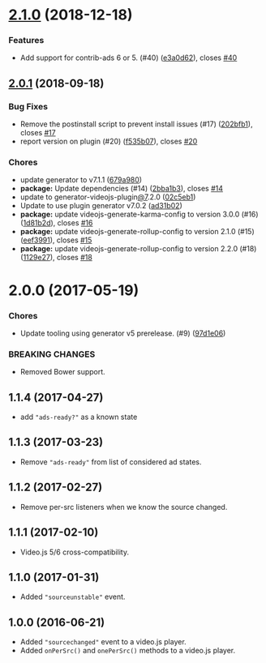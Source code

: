 <a name="2.1.0"></a>
# [2.1.0](https://github.com/brightcove/videojs-per-source-behaviors/compare/v2.0.1...v2.1.0) (2018-12-18)

### Features

* Add support for contrib-ads 6 or 5. (#40) ([e3a0d62](https://github.com/brightcove/videojs-per-source-behaviors/commit/e3a0d62)), closes [#40](https://github.com/brightcove/videojs-per-source-behaviors/issues/40)

<a name="2.0.1"></a>
## [2.0.1](https://github.com/brightcove/videojs-per-source-behaviors/compare/v2.0.0...v2.0.1) (2018-09-18)

### Bug Fixes

* Remove the postinstall script to prevent install issues (#17) ([202bfb1](https://github.com/brightcove/videojs-per-source-behaviors/commit/202bfb1)), closes [#17](https://github.com/brightcove/videojs-per-source-behaviors/issues/17)
* report version on plugin (#20) ([f535b07](https://github.com/brightcove/videojs-per-source-behaviors/commit/f535b07)), closes [#20](https://github.com/brightcove/videojs-per-source-behaviors/issues/20)

### Chores

* update generator to v7.1.1 ([679a980](https://github.com/brightcove/videojs-per-source-behaviors/commit/679a980))
* **package:** Update dependencies (#14) ([2bba1b3](https://github.com/brightcove/videojs-per-source-behaviors/commit/2bba1b3)), closes [#14](https://github.com/brightcove/videojs-per-source-behaviors/issues/14)
* update to generator-videojs-plugin[@7](https://github.com/7).2.0 ([02c5eb1](https://github.com/brightcove/videojs-per-source-behaviors/commit/02c5eb1))
* Update to use plugin generator v7.0.2 ([ad31b02](https://github.com/brightcove/videojs-per-source-behaviors/commit/ad31b02))
* **package:** update videojs-generate-karma-config to version 3.0.0 (#16) ([1d81b2d](https://github.com/brightcove/videojs-per-source-behaviors/commit/1d81b2d)), closes [#16](https://github.com/brightcove/videojs-per-source-behaviors/issues/16)
* **package:** update videojs-generate-rollup-config to version 2.1.0 (#15) ([eef3991](https://github.com/brightcove/videojs-per-source-behaviors/commit/eef3991)), closes [#15](https://github.com/brightcove/videojs-per-source-behaviors/issues/15)
* **package:** update videojs-generate-rollup-config to version 2.2.0 (#18) ([1129e27](https://github.com/brightcove/videojs-per-source-behaviors/commit/1129e27)), closes [#18](https://github.com/brightcove/videojs-per-source-behaviors/issues/18)

<a name="2.0.0"></a>
# 2.0.0 (2017-05-19)

### Chores

* Update tooling using generator v5 prerelease. (#9) ([97d1e06](https://github.com/brightcove/videojs-per-source-behaviors/commit/97d1e06))

### BREAKING CHANGES

* Removed Bower support.

## 1.1.4 (2017-04-27)
* add `"ads-ready?"` as a known state

## 1.1.3 (2017-03-23)
* Remove `"ads-ready"` from list of considered ad states.

## 1.1.2 (2017-02-27)
* Remove per-src listeners when we know the source changed.

## 1.1.1 (2017-02-10)
* Video.js 5/6 cross-compatibility.

## 1.1.0 (2017-01-31)
* Added `"sourceunstable"` event.

## 1.0.0 (2016-06-21)
* Added `"sourcechanged"` event to a video.js player.
* Added `onPerSrc()` and `onePerSrc()` methods to a video.js player.
